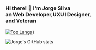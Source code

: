 <h3>Hi there! 👋 I'm Jorge Silva <br> an Web Developer,UXUI Designer, <br> and Veteran</h3>



[![Top Langs](https://github-readme-stats.vercel.app/api/top-langs/?username=jorge1772)](https://github.com/anuraghazra/github-readme-stats&theme=radical))


![Jorge's GitHub stats](https://github-readme-stats.vercel.app/api?username=jorge1772&count_private=true&show_icons=true&theme=radical)


<!--// **Jorge1772/jorge1772** is a ✨ _special_ ✨ repository because its `README.md` (this file) appears on your GitHub profile.
- 🔭 I’m currently working on ...
- 🌱 I’m currently learning ...
- 👯 I’m looking to collaborate on ...
- 🤔 I’m looking for help with ...
- 💬 Ask me about ...
- 📫 How to reach me: ..
- ⚡ Fun fact: ... -->

